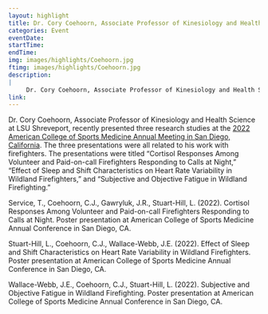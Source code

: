 ```yaml
---
layout: highlight
title: Dr. Cory Coehoorn, Associate Professor of Kinesiology and Health Science at LSU Shreveport presents three research studies at the 2022 American College of Sports Medicine Annual Meeting in San Diego, California
categories: Event
eventDate: 
startTime:
endTime:
img: images/highlights/Coehoorn.jpg
ftimg: images/highlights/Coehoorn.jpg
description:
|
     Dr. Cory Coehoorn, Associate Professor of Kinesiology and Health Science at LSU Shreveport, recently presented three research studies at the 2022 American College of Sports Medicine Annual Meeting in San Diego, California. The three presentations were all related to his work with firefighters. The presentations were titled “Cortisol Responses Among Volunteer and Paid-on-call Firefighters Responding to Calls at Night,” “Effect of Sleep and Shift Characteristics on Heart Rate Variability in Wildland Firefighters,” and “Subjective and Objective Fatigue in Wildland Firefighting.”
link: 
---
```

Dr. Cory Coehoorn, Associate Professor of Kinesiology and Health Science at LSU Shreveport, recently presented three research studies at the [2022 American College of Sports Medicine Annual Meeting in San Diego, California][1]. The three presentations were all related to his work with firefighters. The presentations were titled “Cortisol Responses Among Volunteer and Paid-on-call Firefighters Responding to Calls at Night,” “Effect of Sleep and Shift Characteristics on Heart Rate Variability in Wildland Firefighters,” and “Subjective and Objective Fatigue in Wildland Firefighting.”

Service, T., Coehoorn, C.J., Gawryluk, J.R., Stuart-Hill, L. (2022). Cortisol Responses Among Volunteer and Paid-on-call Firefighters Responding to Calls at Night. Poster presentation at American College of Sports Medicine Annual Conference in San Diego, CA.

Stuart-Hill, L., Coehoorn, C.J., Wallace-Webb, J.E. (2022). Effect of Sleep and Shift Characteristics on Heart Rate Variability in Wildland Firefighters. Poster presentation at American College of Sports Medicine Annual Conference in San Diego, CA.

Wallace-Webb, J.E., Coehoorn, C.J., Stuart-Hill, L. (2022). Subjective and Objective Fatigue in Wildland Firefighting. Poster presentation at American College of Sports Medicine Annual Conference in San Diego, CA.

[1]: https://www.acsm.org/test/ams-servies-event/event-details-test/2022/05/31/default-calendar/acsm%27s-2021-annual-meeting
